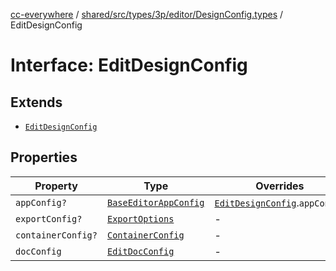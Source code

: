 [cc-everywhere](../../../../../../../index.md) / [shared/src/types/3p/editor/DesignConfig.types](../index.md) / EditDesignConfig

# Interface: EditDesignConfig

## Extends

- [`EditDesignConfig`](../../../../editor/DesignConfig.types/interfaces/EditDesignConfig.md)

## Properties

| Property | Type | Overrides | Inherited from |
| ------ | ------ | ------ | ------ |
| `appConfig?` | [`BaseEditorAppConfig`](../../../../editor/AppConfig.types/interfaces/BaseEditorAppConfig.md) | [`EditDesignConfig`](../../../../editor/DesignConfig.types/interfaces/EditDesignConfig.md).`appConfig` | - |
| `exportConfig?` | [`ExportOptions`](../../../../ExportConfig.types/type-aliases/ExportOptions.md) | - | [`EditDesignConfig`](../../../../editor/DesignConfig.types/interfaces/EditDesignConfig.md).`exportConfig` |
| `containerConfig?` | [`ContainerConfig`](../../../../ContainerConfig.types/type-aliases/ContainerConfig.md) | - | [`EditDesignConfig`](../../../../editor/DesignConfig.types/interfaces/EditDesignConfig.md).`containerConfig` |
| `docConfig` | [`EditDocConfig`](../../../../editor/DocConfig.types/interfaces/EditDocConfig.md) | - | [`EditDesignConfig`](../../../../editor/DesignConfig.types/interfaces/EditDesignConfig.md).`docConfig` |
